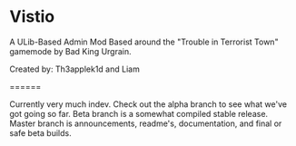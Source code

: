 Vistio
======

A ULib-Based Admin Mod
Based around the "Trouble in Terrorist Town" gamemode by Bad King Urgrain.

Created by:
Th3applek1d and
Liam

======

Currently very much indev. Check out the alpha branch to see what we've got going so far.
Beta branch is a somewhat compiled stable release.
Master branch is announcements, readme's, documentation, and final or safe beta builds.